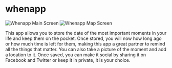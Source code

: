 whenapp
=======

![Whenapp Main Screen](https://github.com/renefs87/whenapp/blob/master/screen568x568.jpeg?raw=true) ![Whenapp Map Screen](https://github.com/renefs87/whenapp/blob/master/screen568x568-2.jpeg?raw=true)

This app allows you to store the date of the most important moments in your life and keep them on the pocket.  Once stored, you will now how long ago or how much time is left for them, making this app a great partner to remind all the things that matter. You can also take a picture of the moment and add a location to it. Once saved, you can make it social by sharing it on Facebook and Twitter or keep it in private, it is your choice.



